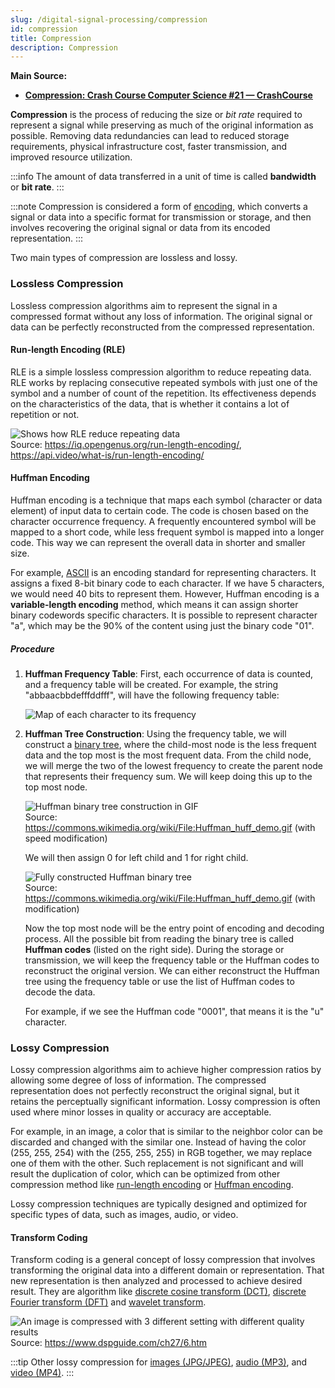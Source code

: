 ```yaml
---
slug: /digital-signal-processing/compression
id: compression
title: Compression
description: Compression
---
```


**Main Source:**

- **[Compression: Crash Course Computer Science #21 — CrashCourse](https://youtu.be/OtDxDvCpPL4)**

**Compression** is the process of reducing the size or _bit rate_ required to represent a signal while preserving as much of the original information as possible. Removing data redundancies can lead to reduced storage requirements, physical infrastructure cost, faster transmission, and improved resource utilization.

:::info
The amount of data transferred in a unit of time is called **bandwidth** or **bit rate**.
:::

:::note
Compression is considered a form of [encoding](/digital-signal-processing/encoding-and-decoding), which converts a signal or data into a specific format for transmission or storage, and then involves recovering the original signal or data from its encoded representation.
:::

Two main types of compression are lossless and lossy.

### Lossless Compression

Lossless compression algorithms aim to represent the signal in a compressed format without any loss of information. The original signal or data can be perfectly reconstructed from the compressed representation.

#### Run-length Encoding (RLE)

RLE is a simple lossless compression algorithm to reduce repeating data. RLE works by replacing consecutive repeated symbols with just one of the symbol and a number of count of the repetition. Its effectiveness depends on the characteristics of the data, that is whether it contains a lot of repetition or not.

![Shows how RLE reduce repeating data](./rle.png)  
Source: https://iq.opengenus.org/run-length-encoding/, https://api.video/what-is/run-length-encoding/

#### Huffman Encoding

Huffman encoding is a technique that maps each symbol (character or data element) of input data to certain code. The code is chosen based on the character occurrence frequency. A frequently encountered symbol will be mapped to a short code, while less frequent symbol is mapped into a longer code. This way we can represent the overall data in shorter and smaller size.

For example, [ASCII](/digital-signal-processing/encoding-and-decoding#information-interchange) is an encoding standard for representing characters. It assigns a fixed 8-bit binary code to each character. If we have 5 characters, we would need 40 bits to represent them. However, Huffman encoding is a **variable-length encoding** method, which means it can assign shorter binary codewords specific characters. It is possible to represent character "a", which may be the 90% of the content using just the binary code "01".

##### Procedure

1. **Huffman Frequency Table**: First, each occurrence of data is counted, and a frequency table will be created. For example, the string "abbaacbbdefffddfff", will have the following frequency table:

   ![Map of each character to its frequency](./huffman-frequency-table.png)

2. **Huffman Tree Construction**: Using the frequency table, we will construct a [binary tree](/data-structures-and-algorithms/tree#binary-tree), where the child-most node is the less frequent data and the top most is the most frequent data. From the child node, we will merge the two of the lowest frequency to create the parent node that represents their frequency sum. We will keep doing this up to the top most node.

   ![Huffman binary tree construction in GIF](./huffman-tree-construction.gif)  
   Source: https://commons.wikimedia.org/wiki/File:Huffman_huff_demo.gif (with speed modification)

   We will then assign 0 for left child and 1 for right child.

   ![Fully constructed Huffman binary tree](./fully-constructed-huffman-tree.png)  
   Source: https://commons.wikimedia.org/wiki/File:Huffman_huff_demo.gif (with modification)

   Now the top most node will be the entry point of encoding and decoding process. All the possible bit from reading the binary tree is called **Huffman codes** (listed on the right side). During the storage or transmission, we will keep the frequency table or the Huffman codes to reconstruct the original version. We can either reconstruct the Huffman tree using the frequency table or use the list of Huffman codes to decode the data.

   For example, if we see the Huffman code "0001", that means it is the "u" character.

### Lossy Compression

Lossy compression algorithms aim to achieve higher compression ratios by allowing some degree of loss of information. The compressed representation does not perfectly reconstruct the original signal, but it retains the perceptually significant information. Lossy compression is often used where minor losses in quality or accuracy are acceptable.

For example, in an image, a color that is similar to the neighbor color can be discarded and changed with the similar one. Instead of having the color (255, 255, 254) with the (255, 255, 255) in RGB together, we may replace one of them with the other. Such replacement is not significant and will result the duplication of color, which can be optimized from other compression method like [run-length encoding](#run-length-encoding-rle) or [Huffman encoding](#huffman-encoding).

Lossy compression techniques are typically designed and optimized for specific types of data, such as images, audio, or video.

#### Transform Coding

Transform coding is a general concept of lossy compression that involves transforming the original data into a different domain or representation. That new representation is then analyzed and processed to achieve desired result. They are algorithm like [discrete cosine transform (DCT)](/digital-signal-processing/discrete-cosine-transform), [discrete Fourier transform (DFT)](/digital-signal-processing/discrete-fourier-transform) and [wavelet transform](/digital-signal-processing/wavelets).

![An image is compressed with 3 different setting with different quality results](./transform-coding.gif)  
Source: https://www.dspguide.com/ch27/6.htm

:::tip
Other lossy compression for [images (JPG/JPEG)](/digital-media-processing/jpg-jpeg), [audio (MP3)](/digital-media-processing/mp3), and [video (MP4)](/digital-media-processing/mp4).
:::
